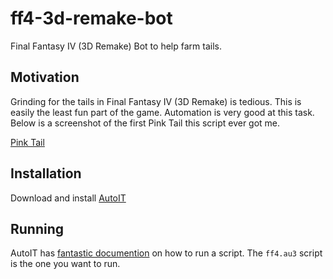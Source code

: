 # ff4-3d-remake-bot
Final Fantasy IV (3D Remake) Bot to help farm tails.

## Motivation

Grinding for the tails in Final Fantasy IV (3D Remake) is tedious. This is easily the least fun part of the game. Automation is very good at this task. Below is a screenshot of the first Pink Tail this script ever got me.

[Pink Tail](images/pink-tail.png)

## Installation

Download and install [AutoIT](https://www.autoitscript.com/site/autoit/downloads/)

## Running

AutoIT has [fantastic documention](https://www.autoitscript.com/autoit3/docs/intro/running.htm) on how to run a script. The `ff4.au3` script is the one you want to run.